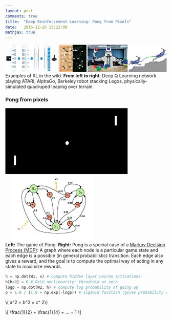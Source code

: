 ```yaml
---
layout: post
comments: true
title:  "Deep Reinforcement Learning: Pong from Pixels"
date:   2016-12-26 15:22:00
mathjax: true
---
```




<div class="imgcap">
<img src="/assets/rl/preview.jpeg">
<div class="thecap">Examples of RL in the wild. <b>From left to right</b>: Deep Q Learning network playing ATARI, AlphaGo, Berkeley robot stacking Legos, physically-simulated quadruped leaping over terrain.</div>
</div>

### Pong from pixels

<div class="imgcap">
<div style="display:inline-block">
	<img src="/assets/rl/pong.gif">
</div>
<div style="display:inline-block; margin-left: 20px;">
	<img src="/assets/rl/mdp.png" height="206">
</div>
<div class="thecap"><b>Left:</b> The game of Pong. <b>Right:</b> Pong is a special case of a <a href="https://en.wikipedia.org/wiki/Markov_decision_process">Markov Decision Process (MDP)</a>: A graph where each node is a particular game state and each edge is a possible (in general probabilistic) transition. Each edge also gives a reward, and the goal is to compute the optimal way of acting in any state to maximize rewards.</div>
</div>


```python
h = np.dot(W1, x) # compute hidden layer neuron activations
h[h<0] = 0 # ReLU nonlinearity: threshold at zero
logp = np.dot(W2, h) # compute log probability of going up
p = 1.0 / (1.0 + np.exp(-logp)) # sigmoid function (gives probability of going up)
```


\\( a^2 + b^2 = c^ 2\\)

\\[ \frac{1}{2} + \frac{1}{4} + ... = 1 \\]


